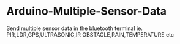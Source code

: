 # Arduino-Multiple-Sensor-Data
Send multiple sensor data in the bluetooth terminal ie. PIR,LDR,GPS,ULTRASONIC,IR OBSTACLE,RAIN,TEMPERATURE etc
